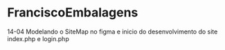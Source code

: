 # FranciscoEmbalagens

14-04
Modelando o SiteMap no figma e inicio do desenvolvimento do site index.php e login.php
